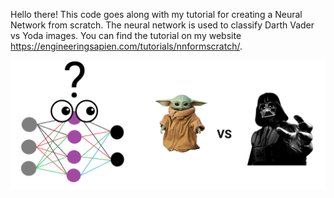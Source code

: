 Hello there! This code goes along with my tutorial for creating a Neural Network from scratch. The neural network is used to classify Darth Vader vs Yoda images. You can find the tutorial on my website https://engineeringsapien.com/tutorials/nnformscratch/.

![alt text](https://github.com/AveryGriffin/NNfromScratch/blob/master/extras/nnFromScratchCover2.png)
